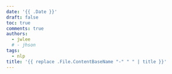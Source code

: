```yaml
---
date: '{{ .Date }}'
draft: false
toc: true
comments: true
authors:
  - jwlee
  # - jhson
tags:
  - nlp
title: '{{ replace .File.ContentBaseName "-" " " | title }}'
---
```


